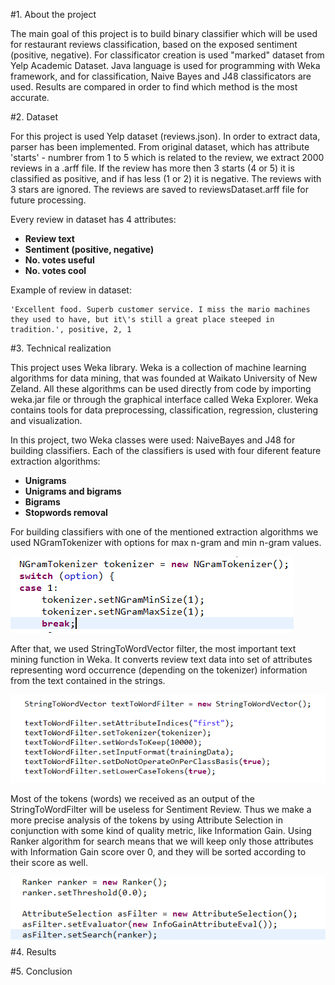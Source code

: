 #1. About the project

The main goal of this project is to build binary classifier which will be used for restaurant reviews classification, based on the exposed sentiment (positive, negative). For classificator creation is used "marked" dataset from Yelp Academic Dataset. 
Java language is used for programming with Weka framework, and for classification, Naive Bayes and J48 classificators are used.
Results are compared in order to find which method is the most accurate.

#2. Dataset

For this project is used Yelp dataset (reviews.json). In order to extract data, parser has been implemented. From original dataset, which has attribute 'starts' - numbrer from 1 to 5 which is related to the review, we extract 2000 reviews in a .arff file. If the review has more then 3 starts (4 or 5) it is classified as positive, and if has less (1 or 2) it is negative. The reviews with 3 stars are ignored. The reviews are saved to reviewsDataset.arff file for future processing.

Every review in dataset has 4 attributes:
- **Review text**
- **Sentiment (positive, negative)**
- **No. votes useful**
- **No. votes cool**

Example of review in dataset:
```
'Excellent food. Superb customer service. I miss the mario machines they used to have, but it\'s still a great place steeped in tradition.', positive, 2, 1
```

#3. Technical realization

This project uses Weka library. Weka is a collection of machine learning algorithms for data mining, that was founded at Waikato University of New Zeland. All these algorithms can be used directly from code by importing weka.jar file or through the graphical interface called Weka Explorer. Weka contains tools for data preprocessing, classification, regression, clustering and visualization.

In this project, two Weka classes were used: NaiveBayes and J48 for building classifiers. Each of the classifiers is used with four diferent feature extraction algorithms:
- **Unigrams**
- **Unigrams and bigrams**
- **Bigrams**
- **Stopwords removal**

For building classifiers with one of the mentioned extraction algorithms we used NGramTokenizer with options for max n-gram and min n-gram values.

![Alt text](/images/ngramTokenizer.png?raw=true "NGram Tokenizer for unigrams!")

After that, we used StringToWordVector filter, the most important text mining function in Weka. It converts review text data into set of attributes representing word occurrence (depending on the tokenizer) information from the text contained in the strings.

![Alt text](/images/StringToWordVector.png?raw=true "StringToWordVector filter!")

Most of the tokens (words) we received as an output of the StringToWordFilter
will be useless for Sentiment Review. Thus we make a more precise analysis 
of the tokens by using Attribute Selection in conjunction with 
some kind of quality metric, like Information Gain. Using Ranker algorithm for search means that we will keep only those attributes with Information Gain score over 0, and they will be sorted according to their score as well.	

![Alt text](/images/AttributeSelection.png?raw=true "AttributeSelection filter!")
#4. Results

#5. Conclusion
